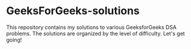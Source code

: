 # GeeksForGeeks-solutions
This repository contains my solutions to various GeeksforGeeks DSA problems. The solutions are organized by the level of difficulty. Let's get going!
